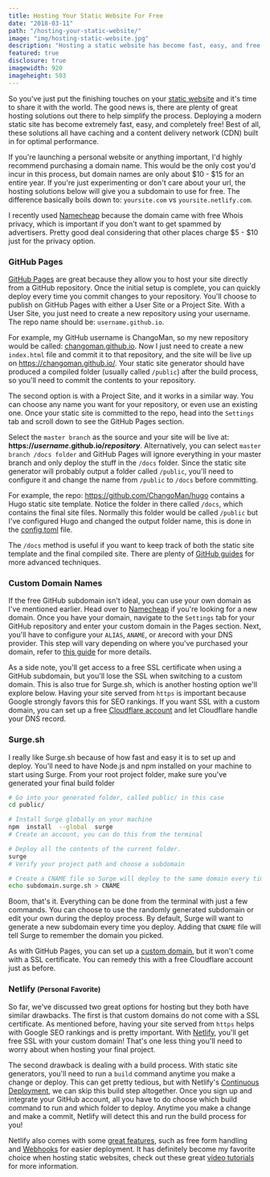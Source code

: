 ```yaml
---
title: Hosting Your Static Website For Free
date: "2018-03-11"
path: "/hosting-your-static-website/"
image: "img/hosting-static-website.jpg"
description: "Hosting a static website has become fast, easy, and free. We'll explore options such as GitHub Pages, Surge.sh, and Netlify for deploying your next project."
featured: true
disclosure: true
imagewidth: 920
imageheight: 503
---
```


So you've just put the finishing touches on your [static website](https://codebushi.com/modern-static-website-portfolio/) and it's time to share it with the world. The good news is, there are plenty of great hosting solutions out there to help simplify the process. Deploying a modern static site has become extremely fast, easy, and completely free! Best of all, these solutions all have caching and a content delivery network (CDN) built in for optimal performance.

If you're launching a personal website or anything important, I'd highly recommend purchasing a domain name. This would be the only cost you'd incur in this process, but domain names are only about $10 - $15 for an entire year. If you're just experimenting or don't care about your url, the hosting solutions below will give you a subdomain to use for free. The difference basically boils down to: `yoursite.com` vs `yoursite.netlify.com`.

I recently used [Namecheap](https://namecheap.pxf.io/c/1220989/386521/5618) because the domain came with free Whois privacy, which is important if you don't want to get spammed by advertisers. Pretty good deal considering that other places charge $5 - $10 just for the privacy option.

<h3 class="mt-5 mb-3">GitHub Pages</h3>

[GitHub Pages](https://pages.github.com/) are great because they allow you to host your site directly from a GitHub repository. Once the initial setup is complete, you can quickly deploy every time you commit changes to your repository. You'll choose to publish on GitHub Pages with either a User Site or a Project Site. With a User Site, you just need to create a new repository using your username. The repo name should be: `username.github.io`.

For example, my GitHub username is ChangoMan, so my new repository would be called: [changoman.github.io](https://github.com/ChangoMan/changoman.github.io/). Now I just need to create a new `index.html` file and commit it to that repository, and the site will be live up on https://changoman.github.io/. Your static site generator should have produced a compiled folder (usually called `/public`) after the build process, so you'll need to commit the contents to your repository.

The second option is with a Project Site, and it works in a similar way. You can choose any name you want for your repository, or even use an existing one. Once your static site is committed to the repo, head into the `Settings` tab and scroll down to see the GitHub Pages section.

<amp-img src="../img/github-pages-settings-min.png" alt="GitHub Pages Settings" layout="responsive" width="800" height="679"></amp-img>

Select the `master branch` as the source and your site will be live at: **https://_username_.github.io/_repository_**. Alternatively, you can select `master branch /docs folder` and GitHub Pages will ignore everything in your master branch and only deploy the stuff in the `/docs` folder.  Since the static site generator will probably output a folder called `/public`, you'll need to configure it and change the name from `/public` to `/docs` before committing.

For example, the repo: https://github.com/ChangoMan/hugo contains a Hugo static site template. Notice the folder in there called `/docs`, which contains the final site files. Normally this folder would be called `/public` but I've configured Hugo and changed the output folder name, this is done in the [config.toml](https://github.com/ChangoMan/hugo/blob/master/config.toml "config.toml") file.

The `/docs` method is useful if you want to keep track of both the static site template and the final compiled site. There are plenty of [GitHub guides](https://help.github.com/categories/github-pages-basics/) for more advanced techniques.

<h3 class="mt-5 mb-3">Custom Domain Names</h3>

If the free GitHub subdomain isn't ideal, you can use your own domain as I've mentioned earlier. Head over to [Namecheap](https://namecheap.pxf.io/c/1220989/386521/5618) if you're looking for a new domain. Once you have your domain, navigate to the `Settings` tab for your GitHub repository and enter your custom domain in the Pages section. Next, you'll have to configure your `ALIAS`, `ANAME`, or `A`record with your DNS provider. This step will vary depending on where you've purchased your domain, refer to [this guide](https://help.github.com/articles/setting-up-an-apex-domain/) for more details.

As a side note, you'll get access to a free SSL certificate when using a GitHub subdomain, but you'll lose the SSL when switching to a custom domain. This is also true for Surge.sh, which is another hosting option we'll explore below. Having your site served from `https` is important because Google strongly favors this for SEO rankings. If you want SSL with a custom domain, you can set up a free [Cloudflare account](https://www.cloudflare.com/ssl/) and let Cloudflare handle your DNS record.

<h3 class="mt-5 mb-3">Surge.sh</h3>

I really like Surge.sh because of how fast and easy it is to set up and deploy. You'll need to have Node.js and npm installed on your machine to start using Surge. From your root project folder, make sure you've generated your final build folder

```bash
# Go into your generated folder, called public/ in this case
cd public/

# Install Surge globally on your machine
npm  install  --global  surge
# Create an account, you can do this from the terminal

# Deploy all the contents of the current folder.
surge
# Verify your project path and choose a subdomain

# Create a CNAME file so Surge will deploy to the same domain every time
echo subdomain.surge.sh > CNAME
```

Boom, that's it. Everything can be done from the terminal with just a few commands. You can choose to use the randomly generated subdomain or edit your own during the deploy process. By default, Surge will want to generate a new subdomain every time you deploy. Adding that `CNAME` file will tell Surge to remember the domain you picked.

As with GitHub Pages, you can set up a [custom domain](http://surge.sh/help/adding-a-custom-domain), but it won't come with a SSL certificate. You can remedy this with a free Cloudflare account just as before.

<h3 class="mt-5 mb-3">Netlify <small>(Personal Favorite)</small></h3>

So far, we've discussed two great options for hosting but they both have similar drawbacks. The first is that custom domains do not come with a SSL certificate. As mentioned before, having your site served from `https` helps with Google SEO rankings and is pretty important. With [Netlify](https://www.netlify.com/), you'll get free SSL with your custom domain! That's one less thing you'll need to worry about when hosting your final project.

The second drawback is dealing with a build process. With static site generators, you'll need to run a `build` command anytime you make a change or deploy. This can get pretty tedious, but with Netlify's [Continuous Deployment](https://www.netlify.com/docs/continuous-deployment/), we can skip this build step altogether. Once you sign up and integrate your GitHub account, all you have to do choose which build command to run and which folder to deploy. Anytime you make a change and make a commit, Netlify will detect this and run the build process for you!

Netlify also comes with some [great features](https://www.netlify.com/features/), such as free form handling and [Webhooks](https://www.netlify.com/docs/webhooks/) for easier deployment. It has definitely become my favorite choice when hosting static websites, check out these great [video tutorials](https://www.youtube.com/playlist?list=PLzlG0L9jlhEPMR8haUPkxj2hJ_3jh5qa6) for more information.
